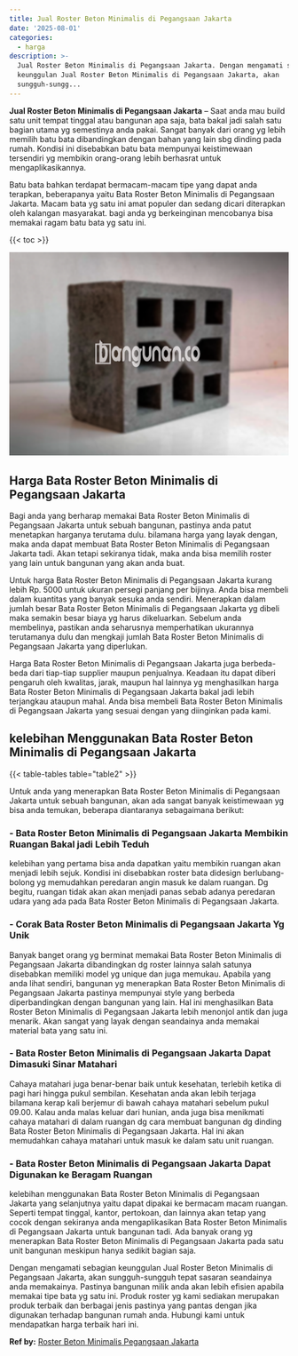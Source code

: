```yaml
---
title: Jual Roster Beton Minimalis di Pegangsaan Jakarta
date: '2025-08-01'
categories:
  - harga
description: >-
  Jual Roster Beton Minimalis di Pegangsaan Jakarta. Dengan mengamati sebagian
  keunggulan Jual Roster Beton Minimalis di Pegangsaan Jakarta, akan
  sungguh-sungg...
---
```


**Jual Roster Beton Minimalis di Pegangsaan Jakarta** – Saat anda mau build satu unit tempat tinggal atau bangunan apa saja, bata bakal jadi salah satu bagian utama yg semestinya anda pakai. Sangat banyak dari orang yg lebih memilih batu bata dibandingkan dengan bahan yang lain sbg dinding pada rumah. Kondisi ini disebabkan batu bata mempunyai keistimewaan tersendiri yg membikin orang-orang lebih berhasrat untuk mengaplikasikannya.

Batu bata bahkan terdapat bermacam-macam tipe yang dapat anda terapkan, beberapanya yaitu Bata Roster Beton Minimalis di Pegangsaan Jakarta. Macam bata yg satu ini amat populer dan sedang dicari diterapkan oleh kalangan masyarakat. bagi anda yg berkeinginan mencobanya bisa memakai ragam batu bata yg satu ini.

{{< toc >}}

![Jual Roster Beton Minimalis di Pegangsaan Jakarta](/images/bata-roster-minimalis-18.png)

## Harga Bata Roster Beton Minimalis di Pegangsaan Jakarta

Bagi anda yang berharap memakai Bata Roster Beton Minimalis di Pegangsaan Jakarta untuk sebuah bangunan, pastinya anda patut menetapkan harganya terutama dulu. bilamana harga yang layak dengan, maka anda dapat membuat Bata Roster Beton Minimalis di Pegangsaan Jakarta tadi. Akan tetapi sekiranya tidak, maka anda bisa memilih roster yang lain untuk bangunan yang akan anda buat.

Untuk harga Bata Roster Beton Minimalis di Pegangsaan Jakarta kurang lebih Rp. 5000 untuk ukuran persegi panjang per bijinya. Anda bisa membeli dalam kuantitas yang banyak sesuka anda sendiri. Menerapkan dalam jumlah besar Bata Roster Beton Minimalis di Pegangsaan Jakarta yg dibeli maka semakin besar biaya yg harus dikeluarkan. Sebelum anda membelinya, pastikan anda seharusnya memperhatikan ukurannya terutamanya dulu dan mengkaji jumlah Bata Roster Beton Minimalis di Pegangsaan Jakarta yang diperlukan.

Harga Bata Roster Beton Minimalis di Pegangsaan Jakarta juga berbeda-beda dari tiap-tiap supplier maupun penjualnya. Keadaan itu dapat diberi pengaruh oleh kwalitas, jarak, maupun hal lainnya yg menghasilkan harga Bata Roster Beton Minimalis di Pegangsaan Jakarta bakal jadi lebih terjangkau ataupun mahal. Anda bisa membeli Bata Roster Beton Minimalis di Pegangsaan Jakarta yang sesuai dengan yang diinginkan pada kami.

## kelebihan Menggunakan Bata Roster Beton Minimalis di Pegangsaan Jakarta

{{< table-tables table="table2" >}}

Untuk anda yang menerapkan Bata Roster Beton Minimalis di Pegangsaan Jakarta untuk sebuah bangunan, akan ada sangat banyak keistimewaan yg bisa anda temukan, beberapa diantaranya sebagaimana berikut:

### \- Bata Roster Beton Minimalis di Pegangsaan Jakarta Membikin Ruangan Bakal jadi Lebih Teduh

kelebihan yang pertama bisa anda dapatkan yaitu membikin ruangan akan menjadi lebih sejuk. Kondisi ini disebabkan roster bata didesign berlubang-bolong yg memudahkan peredaran angin masuk ke dalam ruangan. Dg begitu, ruangan tidak akan akan menjadi panas sebab adanya peredaran udara yang ada pada Bata Roster Beton Minimalis di Pegangsaan Jakarta.

### \- Corak Bata Roster Beton Minimalis di Pegangsaan Jakarta Yg Unik

Banyak banget orang yg berminat memakai Bata Roster Beton Minimalis di Pegangsaan Jakarta dibandingkan dg roster lainnya salah satunya disebabkan memiliki model yg unique dan juga memukau. Apabila yang anda lihat sendiri, bangunan yg menerapkan Bata Roster Beton Minimalis di Pegangsaan Jakarta pastinya mempunyai style yang berbeda diperbandingkan dengan bangunan yang lain. Hal ini menghasilkan Bata Roster Beton Minimalis di Pegangsaan Jakarta lebih menonjol antik dan juga menarik. Akan sangat yang layak dengan seandainya anda memakai material bata yang satu ini.

### \- Bata Roster Beton Minimalis di Pegangsaan Jakarta Dapat Dimasuki Sinar Matahari

Cahaya matahari juga benar-benar baik untuk kesehatan, terlebih ketika di pagi hari hingga pukul sembilan. Kesehatan anda akan lebih terjaga bilamana kerap kali berjemur di bawah cahaya matahari sebelum pukul 09.00. Kalau anda malas keluar dari hunian, anda juga bisa menikmati cahaya matahari di dalam ruangan dg cara membuat bangunan dg dinding Bata Roster Beton Minimalis di Pegangsaan Jakarta. Hal ini akan memudahkan cahaya matahari untuk masuk ke dalam satu unit ruangan.

### \- Bata Roster Beton Minimalis di Pegangsaan Jakarta Dapat Digunakan ke Beragam Ruangan

kelebihan menggunakan Bata Roster Beton Minimalis di Pegangsaan Jakarta yang selanjutnya yaitu dapat dipakai ke bermacam macam ruangan. Seperti tempat tinggal, kantor, pertokoan, dan lainnya akan tetap yang cocok dengan sekiranya anda mengaplikasikan Bata Roster Beton Minimalis di Pegangsaan Jakarta untuk bangunan tadi. Ada banyak orang yg menerapkan Bata Roster Beton Minimalis di Pegangsaan Jakarta pada satu unit bangunan meskipun hanya sedikit bagian saja.

Dengan mengamati sebagian keunggulan Jual Roster Beton Minimalis di Pegangsaan Jakarta, akan sungguh-sungguh tepat sasaran seandainya anda memakainya. Pastinya bangunan milik anda akan lebih efisien apabila memakai tipe bata yg satu ini. Produk roster yg kami sediakan merupakan produk terbaik dan berbagai jenis pastinya yang pantas dengan jika digunakan terhadap bangunan rumah anda. Hubungi kami untuk mendapatkan harga terbaik hari ini.

**Ref by:** [Roster Beton Minimalis Pegangsaan Jakarta](https://id.wikipedia.org/wiki/Roster)
